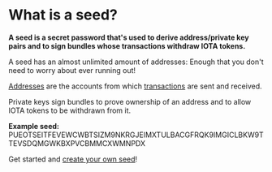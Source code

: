 # What is a seed?

**A seed is a secret password that's used to derive address/private key pairs and to sign bundles whose transactions withdraw IOTA tokens.**

A seed has an almost unlimited amount of addresses: Enough that you don't need to worry about ever running out!

[Addresses](root://iota-basics/0.1/concepts/addresses-and-signatures.md) are the accounts from which [transactions](../introduction/what-is-a-transaction.md) are sent and received.

Private keys sign bundles to prove ownership of an address and to allow IOTA tokens to be withdrawn from it.

**Example seed:** PUEOTSEITFEVEWCWBTSIZM9NKRGJEIMXTULBACGFRQK9IMGICLBKW9TTEVSDQMGWKBXPVCBMMCXWMNPDX

Get started and [create your own seed](../tutorials/create-a-seed.md)!
